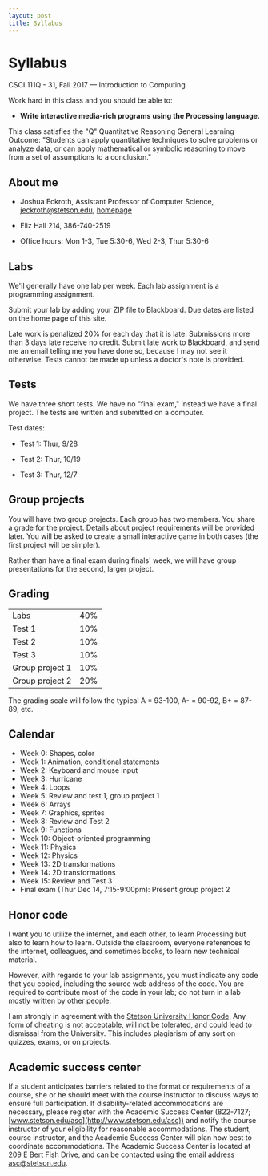 ```yaml
---
layout: post
title: Syllabus
---
```


# Syllabus

CSCI 111Q - 31, Fall 2017 &mdash; Introduction to Computing

Work hard in this class and you should be able to:

- **Write interactive media-rich programs using the Processing language.**

This class satisfies the "Q" Quantitative Reasoning General Learning Outcome: "Students can apply quantitative techniques to solve problems or analyze data, or can apply mathematical or symbolic reasoning to move from a set of assumptions to a conclusion."
  
## About me

- Joshua Eckroth, Assistant Professor of Computer Science, [jeckroth@stetson.edu](mailto:jeckroth@stetson.edu), [homepage](http://www2.stetson.edu/~jeckroth/)

- Eliz Hall 214, 386-740-2519

- Office hours: Mon 1-3, Tue 5:30-6, Wed 2-3, Thur 5:30-6

## Labs

We'll generally have one lab per week. Each lab assignment is a
programming assignment.

Submit your lab by adding your ZIP file to Blackboard. Due dates are
listed on the home page of this site.

Late work is penalized 20% for each day that it is late. Submissions
more than 3 days late receive no credit. Submit late work to Blackboard, and send me an email telling
me you have done so, because I may not see it otherwise. Tests cannot be made up unless a doctor's note is provided.

## Tests

We have three short tests. We have no "final exam," instead we have a final project. The tests are written and submitted on a computer.

Test dates:

- Test 1: Thur, 9/28

- Test 2: Thur, 10/19

- Test 3: Thur, 12/7

## Group projects

You will have two group projects. Each group has two members. You
share a grade for the project. Details about project requirements will
be provided later. You will be asked to create a small interactive
game in both cases (the first project will be simpler).

Rather than have a final exam during finals' week, we will have group
presentations for the second, larger project.

## Grading

<table>
<tr><td>Labs</td><td>40%</td></tr>
<tr><td>Test 1</td><td>10%</td></tr>
<tr><td>Test 2</td><td>10%</td></tr>
<tr><td>Test 3</td><td>10%</td></tr>
<tr><td>Group project 1</td><td>10%</td></tr>
<tr><td>Group project 2</td><td>20%</td></tr>
</table>

The grading scale will follow the typical A = 93-100, A- = 90-92, B+ = 87-89, etc.

## Calendar

- Week 0: Shapes, color
- Week 1: Animation, conditional statements
- Week 2: Keyboard and mouse input
- Week 3: Hurricane
- Week 4: Loops
- Week 5: Review and test 1, group project 1
- Week 6: Arrays
- Week 7: Graphics, sprites
- Week 8: Review and Test 2
- Week 9: Functions
- Week 10: Object-oriented programming
- Week 11: Physics
- Week 12: Physics
- Week 13: 2D transformations
- Week 14: 2D transformations
- Week 15: Review and Test 3
- Final exam (Thur Dec 14, 7:15-9:00pm): Present group project 2

## Honor code

I want you to utilize the internet, and each other, to learn
Processing but also to learn how to learn. Outside the classroom,
everyone references to the internet, colleagues, and sometimes books,
to learn new technical material.

However, with regards to your lab assignments, you must indicate any
code that you copied, including the source web address of the
code. You are required to contribute most of the code in your lab; do
not turn in a lab mostly written by other people.

I am strongly in agreement with the
[Stetson University Honor Code](http://www.stetson.edu/other/honor-system/). Any
form of cheating is not acceptable, will not be tolerated, and could
lead to dismissal from the University. This includes plagiarism of any
sort on quizzes, exams, or on projects.

## Academic success center

If a student anticipates barriers related to the format or
requirements of a course, she or he should meet with the course
instructor to discuss ways to ensure full participation. If
disability-related accommodations are necessary, please register with
the Academic Success Center (822-7127;
[www.stetson.edu/asc](http://www.stetson.edu/asc)) and notify the
course instructor of your eligibility for reasonable
accommodations. The student, course instructor, and the Academic
Success Center will plan how best to coordinate accommodations. The
Academic Success Center is located at 209 E Bert Fish Drive, and can
be contacted using the email address
[asc@stetson.edu](mailto:asc@stetson.edu).

